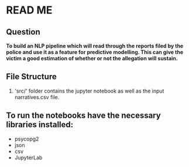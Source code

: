 
# READ ME
## Question 
 **To build an NLP pipeline which will read through the reports filed by the police and use it  as a feature for predictive modelling. This can give the victim a good estimation of whether or not the allegation will sustain.**

## File Structure

1. 'src/' folder contains the jupyter notebook as well as the input narratives.csv file.

## To run the notebooks have the necessary libraries installed:

- psycopg2
- json
- csv
- JupyterLab



